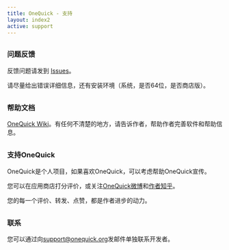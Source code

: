 ```yaml
---
title: OneQuick - 支持
layout: index2
active: support
---
```


<style>
h3 {
	margin-top: 30px;
}
</style>

### 问题反馈

反馈问题请发到 <a href="https://github.com/OneQuick/OneQuick.net/issues" target="_blank">Issues</a>。

请尽量给出错误详细信息，还有安装环境（系统，是否64位，是否商店版）。

### 帮助文档

<a href="https://github.com/OneQuick/OneQuick.net/wiki" target="_blank">OneQuick Wiki</a>。有任何不清楚的地方，请告诉作者，帮助作者完善软件和帮助信息。

### 支持OneQuick

OneQuick是个人项目，如果喜欢OneQuick，可以考虑帮助OneQuick宣传。

您可以在应用商店打分评价，或关注<a href="http://weibo.com/onequick" target="_blank">OneQuick微博</a>和<a href="https://www.zhihu.com/people/xxxjin" target="_blank">作者知乎</a>。

您的每一个评价、转发、点赞，都是作者进步的动力。

### 联系

您可以通过向<a href="support@onequick.org">support@onequick.org</a>发邮件单独联系开发者。
